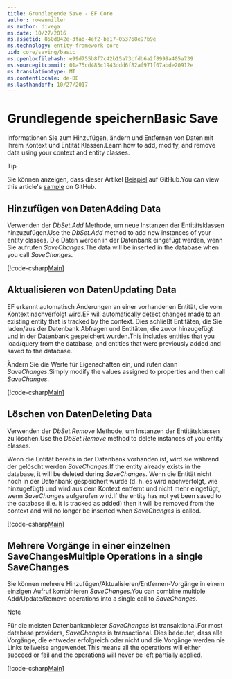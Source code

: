 ```yaml
---
title: Grundlegende Save - EF Core
author: rowanmiller
ms.author: divega
ms.date: 10/27/2016
ms.assetid: 850d842e-3fad-4ef2-be17-053768e97b9e
ms.technology: entity-framework-core
uid: core/saving/basic
ms.openlocfilehash: e99d755b8f7c42b15a73cfdb6a2f8999a405a739
ms.sourcegitcommit: 01a75cd483c1943ddd6f82af971f07abde20912e
ms.translationtype: MT
ms.contentlocale: de-DE
ms.lasthandoff: 10/27/2017
---
```

# <a name="basic-save"></a><span data-ttu-id="f2ed7-102">Grundlegende speichern</span><span class="sxs-lookup"><span data-stu-id="f2ed7-102">Basic Save</span></span>

<span data-ttu-id="f2ed7-103">Informationen Sie zum Hinzufügen, ändern und Entfernen von Daten mit Ihrem Kontext und Entität Klassen.</span><span class="sxs-lookup"><span data-stu-id="f2ed7-103">Learn how to add, modify, and remove data using your context and entity classes.</span></span>

> [!TIP]  
> <span data-ttu-id="f2ed7-104">Sie können anzeigen, dass dieser Artikel [Beispiel](https://github.com/aspnet/EntityFramework.Docs/tree/master/samples/core/Saving/Saving/Basics/) auf GitHub.</span><span class="sxs-lookup"><span data-stu-id="f2ed7-104">You can view this article's [sample](https://github.com/aspnet/EntityFramework.Docs/tree/master/samples/core/Saving/Saving/Basics/) on GitHub.</span></span>

## <a name="adding-data"></a><span data-ttu-id="f2ed7-105">Hinzufügen von Daten</span><span class="sxs-lookup"><span data-stu-id="f2ed7-105">Adding Data</span></span>

<span data-ttu-id="f2ed7-106">Verwenden der *DbSet.Add* Methode, um neue Instanzen der Entitätsklassen hinzuzufügen.</span><span class="sxs-lookup"><span data-stu-id="f2ed7-106">Use the *DbSet.Add* method to add new instances of your entity classes.</span></span> <span data-ttu-id="f2ed7-107">Die Daten werden in der Datenbank eingefügt werden, wenn Sie aufrufen *SaveChanges*.</span><span class="sxs-lookup"><span data-stu-id="f2ed7-107">The data will be inserted in the database when you call *SaveChanges*.</span></span>

[!code-csharp[Main](../../../samples/core/Saving/Saving/Basics/Sample.cs#Add)]

## <a name="updating-data"></a><span data-ttu-id="f2ed7-108">Aktualisieren von Daten</span><span class="sxs-lookup"><span data-stu-id="f2ed7-108">Updating Data</span></span>

<span data-ttu-id="f2ed7-109">EF erkennt automatisch Änderungen an einer vorhandenen Entität, die vom Kontext nachverfolgt wird.</span><span class="sxs-lookup"><span data-stu-id="f2ed7-109">EF will automatically detect changes made to an existing entity that is tracked by the context.</span></span> <span data-ttu-id="f2ed7-110">Dies schließt Entitäten, die Sie laden/aus der Datenbank Abfragen und Entitäten, die zuvor hinzugefügt und in der Datenbank gespeichert wurden.</span><span class="sxs-lookup"><span data-stu-id="f2ed7-110">This includes entities that you load/query from the database, and entities that were previously added and saved to the database.</span></span>

<span data-ttu-id="f2ed7-111">Ändern Sie die Werte für Eigenschaften ein, und rufen dann *SaveChanges*.</span><span class="sxs-lookup"><span data-stu-id="f2ed7-111">Simply modify the values assigned to properties and then call *SaveChanges*.</span></span>

[!code-csharp[Main](../../../samples/core/Saving/Saving/Basics/Sample.cs#Update)]

## <a name="deleting-data"></a><span data-ttu-id="f2ed7-112">Löschen von Daten</span><span class="sxs-lookup"><span data-stu-id="f2ed7-112">Deleting Data</span></span>

<span data-ttu-id="f2ed7-113">Verwenden der *DbSet.Remove* Methode, um Instanzen der Entitätsklassen zu löschen.</span><span class="sxs-lookup"><span data-stu-id="f2ed7-113">Use the *DbSet.Remove* method to delete instances of you entity classes.</span></span>

<span data-ttu-id="f2ed7-114">Wenn die Entität bereits in der Datenbank vorhanden ist, wird sie während der gelöscht werden *SaveChanges*.</span><span class="sxs-lookup"><span data-stu-id="f2ed7-114">If the entity already exists in the database, it will be deleted during *SaveChanges*.</span></span> <span data-ttu-id="f2ed7-115">Wenn die Entität nicht noch in der Datenbank gespeichert wurde (d. h. es wird nachverfolgt, wie hinzugefügt) und wird aus dem Kontext entfernt und nicht mehr eingefügt, wenn *SaveChanges* aufgerufen wird.</span><span class="sxs-lookup"><span data-stu-id="f2ed7-115">If the entity has not yet been saved to the database (i.e. it is tracked as added) then it will be removed from the context and will no longer be inserted when *SaveChanges* is called.</span></span>

[!code-csharp[Main](../../../samples/core/Saving/Saving/Basics/Sample.cs#Remove)]

## <a name="multiple-operations-in-a-single-savechanges"></a><span data-ttu-id="f2ed7-116">Mehrere Vorgänge in einer einzelnen SaveChanges</span><span class="sxs-lookup"><span data-stu-id="f2ed7-116">Multiple Operations in a single SaveChanges</span></span>

<span data-ttu-id="f2ed7-117">Sie können mehrere Hinzufügen/Aktualisieren/Entfernen-Vorgänge in einem einzigen Aufruf kombinieren *SaveChanges*.</span><span class="sxs-lookup"><span data-stu-id="f2ed7-117">You can combine multiple Add/Update/Remove operations into a single call to *SaveChanges*.</span></span>

> [!NOTE]  
> <span data-ttu-id="f2ed7-118">Für die meisten Datenbankanbieter *SaveChanges* ist transaktional.</span><span class="sxs-lookup"><span data-stu-id="f2ed7-118">For most database providers, *SaveChanges* is transactional.</span></span> <span data-ttu-id="f2ed7-119">Dies bedeutet, dass alle Vorgänge, die entweder erfolgreich oder nicht und die Vorgänge werden nie Links teilweise angewendet.</span><span class="sxs-lookup"><span data-stu-id="f2ed7-119">This means  all the operations will either succeed or fail and the operations will never be left partially applied.</span></span>

[!code-csharp[Main](../../../samples/core/Saving/Saving/Basics/Sample.cs#MultipleOperations)]
